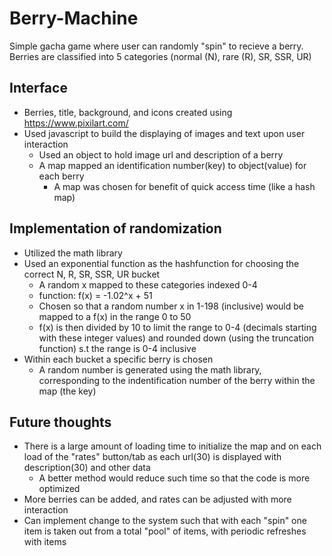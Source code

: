 # Berry-Machine
Simple gacha game where user can randomly "spin" to recieve a berry.
Berries are classified into 5 categories (normal (N), rare (R), SR, SSR, UR)
## Interface
* Berries, title, background, and icons created using https://www.pixilart.com/
* Used javascript to build the displaying of images and text upon user interaction
  * Used an object to hold image url and description of a berry
  * A map mapped an identification number(key) to object(value) for each berry
    * A map was chosen for benefit of quick access time (like a hash map)
## Implementation of randomization
* Utilized the math library
* Used an exponential function as the hashfunction for choosing the correct N, R, SR, SSR, UR bucket
  * A random x mapped to these categories indexed 0-4
  * function:  f(x) = -1.02^x + 51
  * Chosen so that a random number x in 1-198 (inclusive) would be mapped to a f(x) in the range 0 to 50
  * f(x) is then divided by 10 to limit the range to 0-4 (decimals starting with these integer values) and rounded down (using the truncation function) s.t the range is 0-4 inclusive
* Within each bucket a specific berry is chosen
  * A random number is generated using the math library, corresponding to the indentification number of the berry within the map (the key)
## Future thoughts
* There is a large amount of loading time to initialize the map and on each load of the "rates" button/tab as each url(30) is displayed with description(30) and other data
  * A better method would reduce such time so that the code is more optimized
* More berries can be added, and rates can be adjusted with more interaction
* Can implement change to the system such that with each "spin" one item is taken out from a total "pool" of items, with periodic refreshes with items
